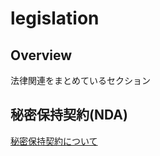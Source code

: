 # legislation

## Overview

法律関連をまとめているセクション

## 秘密保持契約(NDA)

[秘密保持契約について](https://keiyaku-watch.jp/media/keiyakuruikei/nda/)
